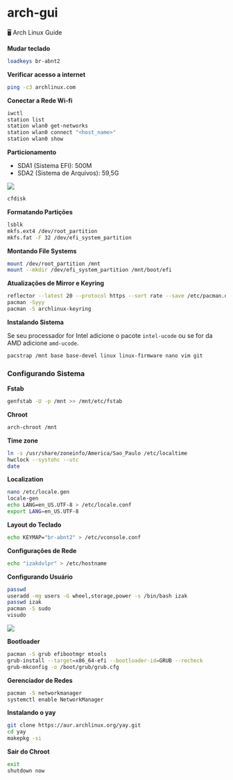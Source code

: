 # arch-gui
🖥 Arch Linux Guide

**Mudar teclado**

```bash
loadkeys br-abnt2
```

**Verificar acesso a internet**

```bash
ping -c3 archlinux.com
```

**Conectar a Rede Wi-fi**

```bash
iwctl
station list
station wlan0 get-networks
station wlan0 connect "<host_name>"
station wlan0 show
```

**Particionamento**

- SDA1 (Sistema EFI): 500M
- SDA2 (Sistema de Arquivos): 59,5G

<img src='https://i.imgur.com/0nDAUt9.png' />

```bash
cfdisk
```

**Formatando Partições**

```bash
lsblk
mkfs.ext4 /dev/root_partition
mkfs.fat -F 32 /dev/efi_system_partition
```

**Montando File Systems**

```bash
mount /dev/root_partition /mnt
mount --mkdir /dev/efi_system_partition /mnt/boot/efi
```

**Atualizações de Mirror e Keyring**

```bash
reflector --latest 20 --protocol https --sort rate --save /etc/pacman.d/mirrorlist
pacman -Syyy
pacman -S archlinux-keyring
```

**Instalando Sistema**

Se seu processador for Intel adicione o pacote `intel-ucode` ou se for da AMD adicione `amd-ucode`.

```bash
pacstrap /mnt base base-devel linux linux-firmware nano vim git
```

### Configurando Sistema

**Fstab**

```bash
genfstab -U -p /mnt >> /mnt/etc/fstab
```

**Chroot**

```bash
arch-chroot /mnt
```

**Time zone**

```bash
ln -s /usr/share/zoneinfo/America/Sao_Paulo /etc/localtime
hwclock --systohc --utc
date
```

**Localization**

```bash
nano /etc/locale.gen
locale-gen
echo LANG=en_US.UTF-8 > /etc/locale.conf
export LANG=en_US.UTF-8
```

**Layout do Teclado**

```bash
echo KEYMAP="br-abnt2" > /etc/vconsole.conf
```

**Configurações de Rede**

```bash
echo "izakdvlpr" > /etc/hostname
```

**Configurando Usuário**

```bash
passwd
useradd -mg users -G wheel,storage,power -s /bin/bash izak
passwd izak
pacman -S sudo
visudo
```

<img src="https://i.imgur.com/YoSoRXl.png" />

**Bootloader**

```bash
pacman -S grub efibootmgr mtools
grub-install --target=x86_64-efi --bootloader-id=GRUB --recheck
grub-mkconfig -o /boot/grub/grub.cfg
```

**Gerenciador de Redes**

```bash
pacman -S networkmanager
systemctl enable NetworkManager
```

**Instalando o yay**

```bash
git clone https://aur.archlinux.org/yay.git
cd yay
makepkg -si
```

**Sair do Chroot**

```bash
exit
shutdown now
```
